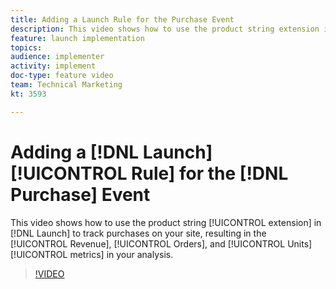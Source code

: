 ```yaml
---
title: Adding a Launch Rule for the Purchase Event
description: This video shows how to use the product string extension in Launch to track purchases on your site, resulting in the Revenue, Orders, and Units metrics in your analysis.
feature: launch implementation
topics: 
audience: implementer
activity: implement
doc-type: feature video
team: Technical Marketing
kt: 3593

---
```


# Adding a [!DNL Launch] [!UICONTROL Rule] for the [!DNL Purchase] Event

This video shows how to use the product string [!UICONTROL extension] in [!DNL Launch] to track purchases on your site, resulting in the [!UICONTROL Revenue], [!UICONTROL Orders], and [!UICONTROL Units] [!UICONTROL metrics] in your analysis.

>[!VIDEO](https://video.tv.adobe.com/v/28766/?quality=12)

